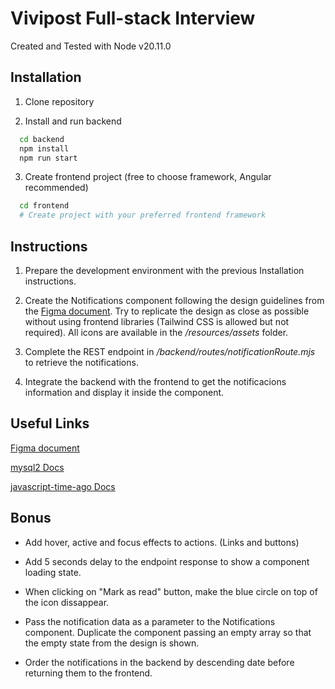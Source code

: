 
# Vivipost Full-stack Interview

Created and Tested with Node v20.11.0

## Installation

1. Clone repository

2. Install and run backend

```bash
  cd backend
  npm install
  npm run start
```

3. Create frontend project (free to choose framework, Angular recommended)

```bash
  cd frontend
  # Create project with your preferred frontend framework
```
## Instructions

1. Prepare the development environment with the previous Installation instructions.

2. Create the Notifications component following the design guidelines from the [Figma document](https://www.figma.com/file/NvsMEA7oScw1a071rTzBjf/INTERVIEW-NOTIFICATIONS?type=design&node-id=0%3A1&mode=design&t=hhaWHD1YUF5hI7GS-1). Try to replicate the design as close as possible without using frontend libraries (Tailwind CSS is allowed but not required). All icons are available in the */resources/assets* folder.

3. Complete the REST endpoint in */backend/routes/notificationRoute.mjs* to retrieve the notifications.

4. Integrate the backend with the frontend to get the notificacions information and display it inside the component.
## Useful Links

[Figma document](https://www.figma.com/file/NvsMEA7oScw1a071rTzBjf/INTERVIEW-NOTIFICATIONS?type=design&node-id=0%3A1&mode=design&t=hhaWHD1YUF5hI7GS-1)

[mysql2 Docs](https://www.npmjs.com/package/mysql2)

[javascript-time-ago Docs](https://www.npmjs.com/package/javascript-time-ago)
## Bonus

* Add hover, active and focus effects to actions. (Links and buttons)
* Add 5 seconds delay to the endpoint response to show a component loading state.
* When clicking on "Mark as read" button, make the blue circle on top of the icon dissappear.
* Pass the notification data as a parameter to the Notifications component. Duplicate the component passing an empty array so that the empty state from the design is shown.

* Order the notifications in the backend by descending date before returning them to the frontend.